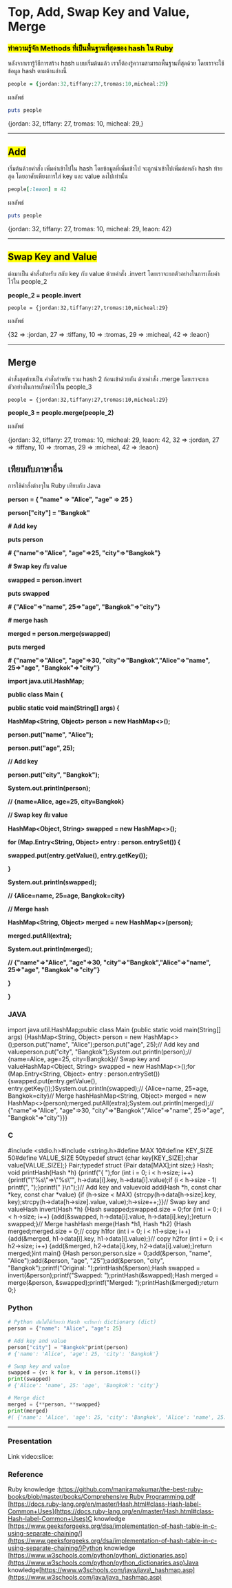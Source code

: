 # Top, Add, Swap Key and Value, Merge

### <mark style="color:$primary;">ทำความรู้จัก Methods ที่เป็นพื้นฐานที่สุดของ hash ใน Ruby</mark>

หลังจากเรารู้วิธีการสร้าง hash แบบเริ่มต้นแล้ว เราก็ต้องรู้ความสามารถพื้นฐานที่สุดด้วย โดยเราจะใช้ข้อมูล hash ตามด้านล่างนี้

```ruby
people = {jordan:32,tiffany:27,tromas:10,micheal:29}
```

ผลลัพธ์

```ruby
puts people
```

{jordan: 32, tiffany: 27, tromas: 10, micheal: 29,}

***

## <mark style="color:$success;">Add</mark>

เริ่มต้นด้วยคำสั่ง เพิ่มค่าเข้าไปใน hash โดยข้อมูลที่เพิ่มเข้าไป จะถูกนำเข้าไปเพิ่มต่อหลัง hash ท้ายสุด โดยอาศัยเพียงการใส่ key และ value ลงไปเท่านั้น

```ruby
people[:leaon] = 42
```

ผลลัพธ์

```ruby
puts people
```

{jordan: 32, tiffany: 27, tromas: 10, micheal: 29, leaon: 42}

***

## <mark style="color:$success;">**Swap Key and Value**</mark>

ต่อมาเป็น คำสั่งสำหรับ สลับ key กับ value ด้วยคำสั่ง .invert โดยเราจะยกตัวอย่างในการเก็บค่าไว้ใน people\_2

**people\_2 = people.invert**

```
people = {jordan:32,tiffany:27,tromas:10,micheal:29}
```

ผลลัพธ์

{32 => :jordan, 27 => :tiffany, 10 => :tromas, 29 => :micheal, 42 => :leaon}

***

## **Merge**

คำสั่งสุดท้ายเป็น คำสั่งสำหรับ รวม hash 2 ก้อนเข้าด้วยกัน ด้วยคำสั่ง .merge โดยเราจะยกตัวอย่างในการเก็บค่าไว้ใน people\_3

```
people = {jordan:32,tiffany:27,tromas:10,micheal:29}
```

**people\_3 = people.merge(people\_2)**

ผลลัพธ์

{jordan: 32, tiffany: 27, tromas: 10, micheal: 29, leaon: 42, 32 => :jordan, 27 => :tiffany, 10 => :tromas, 29 => :micheal, 42 => :leaon}

## **เทียบกับภาษาอื่น**

การใช้คำสั่งต่างๆใน Ruby เทียบกับ Java

**person = { "name" => "Alice", "age" => 25 }**

**person\["city"] = "Bangkok"**

**# Add key**

**puts person**

**# {"name"=>"Alice", "age"=>25, "city"=>"Bangkok"}**

**# Swap key กับ value**

**swapped = person.invert**

**puts swapped**

**# {"Alice"=>"name", 25=>"age", "Bangkok"=>"city"}**

**# merge hash**

**merged = person.merge(swapped)**

**puts merged**

**# {"name"=>"Alice", "age"=>30, "city"=>"Bangkok","Alice"=>"name", 25=>"age", "Bangkok"=>"city"}**

**import java.util.HashMap;**

**public class Main {**

**public static void main(String\[] args) {**

**HashMap\<String, Object> person = new HashMap<>();**

**person.put("name", "Alice");**

**person.put("age", 25);**

**// Add key**

**person.put("city", "Bangkok");**

**System.out.println(person);**

**// {name=Alice, age=25, city=Bangkok}**

**// Swap key กับ value**

**HashMap\<Object, String> swapped = new HashMap<>();**

**for (Map.Entry\<String, Object> entry : person.entrySet()) {**

**swapped.put(entry.getValue(), entry.getKey());**

**}**

**System.out.println(swapped);**

**// {Alice=name, 25=age, Bangkok=city}**

**// Merge hash**

**HashMap\<String, Object> merged = new HashMap<>(person);**

**merged.putAll(extra);**

**System.out.println(merged);**

**// {"name"=>"Alice", "age"=>30, "city"=>"Bangkok","Alice"=>"name", 25=>"age", "Bangkok"=>"city"}**

**}**

**}**



### JAVA <a href="#java" id="java"></a>

import java.util.HashMap;public class Main {public static void main(String\[] args) {HashMap\<String, Object> person = new HashMap<>();person.put("name", "Alice");person.put("age", 25);​// Add key and valueperson.put("city", "Bangkok");System.out.println(person);// {name=Alice, age=25, city=Bangkok}​// Swap key and valueHashMap\<Object, String> swapped = new HashMap<>();for (Map.Entry\<String, Object> entry : person.entrySet()) {swapped.put(entry.getValue(), entry.getKey());}System.out.println(swapped);// {Alice=name, 25=age, Bangkok=city}​// Merge hashHashMap\<String, Object> merged = new HashMap<>(person);merged.putAll(extra);System.out.println(merged);// {"name"=>"Alice", "age"=>30, "city"=>"Bangkok","Alice"=>"name", 25=>"age", "Bangkok"=>"city"\}}}

### C <a href="#c" id="c"></a>

\#include \<stdio.h>#include \<string.h>​#define MAX 10#define KEY\_SIZE 50#define VALUE\_SIZE 50​typedef struct {char key\[KEY\_SIZE];char value\[VALUE\_SIZE];} Pair;​typedef struct {Pair data\[MAX];int size;} Hash;​void printHash(Hash \*h) {printf("{ ");for (int i = 0; i < h->size; i++) {printf("\\"%s\\"=>\\"%s\\"", h->data\[i].key, h->data\[i].value);if (i < h->size - 1) printf(", ");}printf(" }\n");}​// Add key and valuevoid add(Hash \*h, const char \*key, const char \*value) {if (h->size < MAX) {strcpy(h->data\[h->size].key, key);strcpy(h->data\[h->size].value, value);h->size++;\}}​// Swap key and valueHash invert(Hash \*h) {Hash swapped;swapped.size = 0;for (int i = 0; i < h->size; i++) {add(\&swapped, h->data\[i].value, h->data\[i].key);}return swapped;}// Merge hashHash merge(Hash \*h1, Hash \*h2) {Hash merged;merged.size = 0;// copy h1for (int i = 0; i < h1->size; i++) {add(\&merged, h1->data\[i].key, h1->data\[i].value);}// copy h2for (int i = 0; i < h2->size; i++) {add(\&merged, h2->data\[i].key, h2->data\[i].value);}return merged;}int main() {Hash person;person.size = 0;add(\&person, "name", "Alice");add(\&person, "age", "25");add(\&person, "city", "Bangkok");printf("Original: ");printHash(\&person);Hash swapped = invert(\&person);printf("Swapped: ");printHash(\&swapped);Hash merged = merge(\&person, \&swapped);printf("Merged: ");printHash(\&merged);return 0;}

### Python <a href="#python" id="python"></a>

```python
# Python มันไม่ได้เรียกว่า Hash จะเรียกว่า dictionary (dict)
person = {"name": "Alice", "age": 25} 

​# Add key and value
person["city"] = "Bangkok"print(person)
# {'name': 'Alice', 'age': 25, 'city': 'Bangkok'}​

# Swap key and value
swapped = {v: k for k, v in person.items()}
print(swapped)
# {'Alice': 'name', 25: 'age', 'Bangkok': 'city'}​

# Merge dict
merged = {**person, **swapped} 
print(merged)
#( {'name': 'Alice', 'age': 25, 'city': 'Bangkok', 'Alice': 'name', 25: 'age', 'Bangkok': 'city'}​
```

***

### Presentation <a href="#presentation" id="presentation"></a>

Link video:slice:

### **Reference** <a href="#reference" id="reference"></a>

Ruby knowledge :​[https://github.com/maniramakumar/the-best-ruby-books/blob/master/books/Comprehensive Ruby Programming.pdf](https://github.com/maniramakumar/the-best-ruby-books/blob/master/books/Comprehensive%20Ruby%20Programming.pdf)​​[https://docs.ruby-lang.org/en/master/Hash.html#class-Hash-label-Common+Uses](https://docs.ruby-lang.org/en/master/Hash.html#class-Hash-label-Common+Uses)​C knowledge​[https://www.geeksforgeeks.org/dsa/implementation-of-hash-table-in-c-using-separate-chaining/](https://www.geeksforgeeks.org/dsa/implementation-of-hash-table-in-c-using-separate-chaining/)​Python knowledge​[https://www.w3schools.com/python/python\_dictionaries.asp](https://www.w3schools.com/python/python_dictionaries.asp)​Java knowledge​[https://www.w3schools.com/java/java\_hashmap.asp](https://www.w3schools.com/java/java_hashmap.asp)
